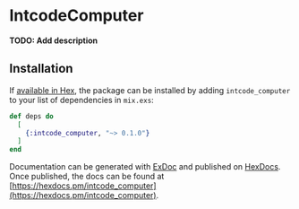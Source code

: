 # IntcodeComputer

**TODO: Add description**

## Installation

If [available in Hex](https://hex.pm/docs/publish), the package can be installed
by adding `intcode_computer` to your list of dependencies in `mix.exs`:

```elixir
def deps do
  [
    {:intcode_computer, "~> 0.1.0"}
  ]
end
```

Documentation can be generated with [ExDoc](https://github.com/elixir-lang/ex_doc)
and published on [HexDocs](https://hexdocs.pm). Once published, the docs can
be found at [https://hexdocs.pm/intcode_computer](https://hexdocs.pm/intcode_computer).

